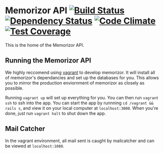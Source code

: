 # Memorizor API [![Build Status](http://img.shields.io/travis/memorizor/memorizor-api.svg?style=flat)](https://travis-ci.org/memorizor/memorizor-api) [![Dependency Status](http://img.shields.io/gemnasium/memorizor/memorizor-api.svg?style=flat)](https://gemnasium.com/memorizor/memorizor-api) [![Code Climate](http://img.shields.io/codeclimate/github/memorizor/memorizor-api.svg?style=flat)](https://codeclimate.com/github/memorizor/memorizor-api) [![Test Coverage](http://img.shields.io/codeclimate/coverage/github/memorizor/memorizor-api.svg?style=flat)](https://codeclimate.com/github/memorizor/memorizor-api)


This is the home of the Memorizor API.

## Running the Memorizor API

We highly reccomend using [vagrant](https://www.vagrantup.com/) to develop memorizor. It will install all of memorizor's dependancies and set up the databases for you. This allows you to mirror the production enviornment of memorizor as closely as possible.

Running `vagrant up` will set up everything for you.
You can then run `vagrant ssh` to ssh into the app.
You can start the app by runnning `cd /vagrant && rails s`, and view it on your local computer at `localhost:3000`.
When you're done, just run `vagrant halt` to shut down the app.

## Mail Catcher

In the vagrant environment, all mail sent is caught by mailcatcher and can be viewed at `localhost:1080`.
